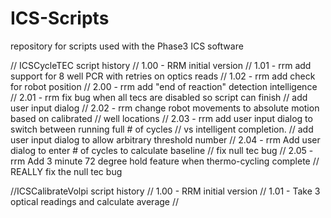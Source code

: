 # ICS-Scripts
repository for scripts used with the Phase3 ICS software

// ICSCycleTEC script history
// 1.00 - RRM initial version
// 1.01 - rrm add support for 8 well PCR with retries on optics reads
// 1.02 - rrm add check for robot position
// 2.00 - rrm add "end of reaction" detection intelligence
// 2.01 - rrm fix bug when all tecs are disabled so script can finish
//        add user input dialog
// 2.02 - rrm change robot movements to absolute motion based on calibrated
//        well locations
// 2.03 - rrm add user input dialog to switch between running full # of cycles
//        vs intelligent completion.
//        add user input dialog to allow arbitrary threshold number
// 2.04 - rrm Add user dialog to enter # of cycles to calculate baseline
//        fix null tec bug
// 2.05 - rrm Add 3 minute 72 degree hold feature when thermo-cycling complete
//        REALLY fix the null tec bug

//ICSCalibrateVolpi script history
// 1.00 - RRM initial version
// 1.01 - Take 3 optical readings and calculate average
//
